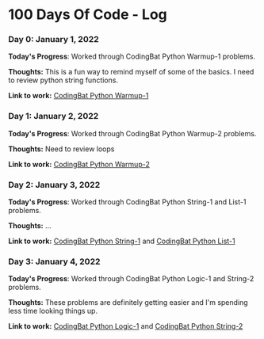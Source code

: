 # 100 Days Of Code - Log

### Day 0: January 1, 2022

**Today's Progress**: Worked through CodingBat Python Warmup-1 problems.

**Thoughts:** This is a fun way to remind myself of some of the basics. I need to review python string functions.

**Link to work:** [CodingBat Python Warmup-1](https://codingbat.com/python/Warmup-1)

### Day 1: January 2, 2022

**Today's Progress**: Worked through CodingBat Python Warmup-2 problems.

**Thoughts:** Need to review loops

**Link to work:** [CodingBat Python Warmup-2](https://codingbat.com/python/Warmup-2)

### Day 2: January 3, 2022

**Today's Progress**: Worked through CodingBat Python String-1 and List-1 problems.

**Thoughts:** ...

**Link to work:** [CodingBat Python String-1](https://codingbat.com/python/String-1) and [CodingBat Python List-1](https://codingbat.com/python/List-1)

### Day 3: January 4, 2022

**Today's Progress**: Worked through CodingBat Python Logic-1 and String-2 problems.

**Thoughts:** These problems are definitely getting easier and I'm spending less time looking things up.

**Link to work:** [CodingBat Python Logic-1](https://codingbat.com/python/Logic-1) and [CodingBat Python String-2](https://codingbat.com/python/String-2)
